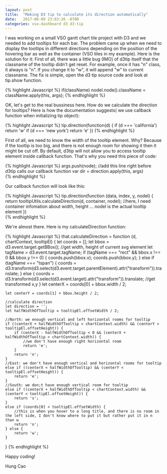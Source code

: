 ```yaml
---
layout: post
title:  "Making D3 tip to calculate its direction automatically"
date:   2017-06-09 23:03:26 -0700
categories: vso-dashboard d3 d3-tip
---
```

I was working on a small VSO gantt chart tile project with D3 and we needed to add tooltips for each bar. The problem came up when we need to display the tooltips in different directions depending on the position of the hovering bar as well as the container (VSO tiles in my example). Here is the solution for it:
First of all, there was a little bug (IMO) of d3tip itself that the classname of the tooltip didn't get reset. For example, once it has "n" class, it always is "n". If you change it to "w", it will append "w" to current classname. The fix is simple, open the d3 tip source code and look at tip.show function. 

{% highlight Javascript %}
if(className) nodel.node().className = className.apply(this, args);
{% endhighlight %}

OK, let's get to the real bussiness here. How do we calculate the direction for tooltips? Here is how the documentation suggests( we use callback function when initializing tip object):

{% highlight Javascript %}
tip.direction(function(d) {
  if (d === 'california') return 'w'
  if (d === 'new york') return 'e'
})
{% endhighlight %}

First of all, we need to know the width of the tooltip element. Why? Because if the tooltip is too big, and there is not enough room for showing it then it might be cut off. By default, d3tip will not allow you to access tooltip element inside callback function. That's why you need this piece of code:

{% highlight Javascript %}
args.push(node); //add this line right before d3tip calls our callback function
var dir = direction.apply(this, args)	
{% endhighlight %}

Our callback function will look like this:

{% highlight Javascript %}
tip.direction(function (data, index, y, nodel) {
	return tooltipUtils.calculateDirection(d, container, nodel); //here, I need container infomation about width, height ... nodel is the actual tooltip element
})	
{% endhighlight %}

We're almost there. Here is my calculateDirection function:

{% highlight Javascript %}
that.calculateDirection = function (d, chartContext, tooltipEl) {
	let coords = [];
	let bbox = d3.event.target.getBBox(); //get width, height of current svg element
	let tagName = d3.event.target.tagName;
	if (tagName === "rect" && bbox.x !== 0 && bbox.y !== 0) {
		coords.push(bbox.x);
		coords.push(bbox.y);
	}
	else if (tagName === "tspan") {
		coords = d3.transform(d3.select(d3.event.target.parentElement).attr("transform")).translate;
	}
	else {
		coords = d3.transform(d3.select(d3.event.target).attr("transform")).translate; //get transformed x,y
	}
	let centerX = coords[0] + bbox.width / 2;

	let centerY = coords[1] + bbox.height / 2;

	//calculate direction
	let direction = '';
	let halfWidthOfTooltip = tooltipEl.offsetWidth / 2;

	//North: we enough vertical and left horizontal rooms for tooltip
	if ((centerX + halfWidthOfTooltip < chartContext.width) && (centerY > tooltipEl.offsetHeight)) {
		if (centerX - halfWidthOfTooltip < 0 && (centerX + halfWidthOfTooltip < chartContext.width)) {
			//we don't have enough right horizontal room
			return 'e';
		}
		return 'n';
	}
	//East: we don't have enough vertical and horizontal rooms for tooltip
	else if ((centerX < halfWidthOfTooltip) && (centerY < tooltipEl.offsetHeight)) {
		return 'e';
	}
	//South: we don;t have enough vertical room for tooltip
	else if ((centerX + halfWidthOfTooltip < chartContext.width) && (centerY < tooltipEl.offsetHeight)) {
		return 's';
	}
	else if (coords[0] < tooltipEl.offsetWidth) {
		//this is when you hover to a long title, and there is no room in the left side, I don't know where to put it but rather put it in n than w
		return 'n';
	} else {
		return 'w';
	}
}
{% endhighlight %}

Happy coding!

Hung Cao